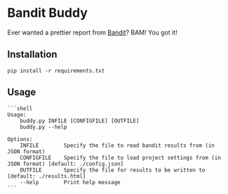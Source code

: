# Bandit Buddy

Ever wanted a prettier report from [Bandit](https://wiki.openstack.org/wiki/Security/Projects/Bandit)? BAM! You got it!

## Installation

    pip install -r requirements.txt

## Usage

    ```shell
    Usage:
        buddy.py INFILE [CONFIGFILE] [OUTFILE]
        buddy.py --help

    Options:
        INFILE        Specify the file to read bandit results from (in JSON format)
        CONFIGFILE    Specify the file to load project settings from (in JSON format) [default: ./config.json]
        OUTFILE       Specify the file for results to be written to [default: ./results.html]
        --help        Print help message
    ```

